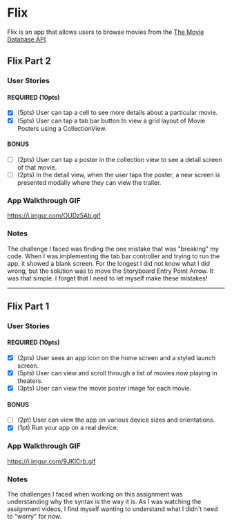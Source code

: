 # Flix

Flix is an app that allows users to browse movies from the [The Movie Database API](http://docs.themoviedb.apiary.io/#).

## Flix Part 2
### User Stories
#### REQUIRED (10pts)
- [X] (5pts) User can tap a cell to see more details about a particular movie.
- [X] (5pts) User can tap a tab bar button to view a grid layout of Movie Posters using a CollectionView.

#### BONUS
- [ ] (2pts) User can tap a poster in the collection view to see a detail screen of that movie.
- [ ] (2pts) In the detail view, when the user taps the poster, a new screen is presented modally where they can view the trailer.

### App Walkthrough GIF

https://i.imgur.com/OUDz5Ab.gif

### Notes

The challenge I faced was finding the one mistake that was "breaking" my code. When I was implementing the tab bar controller and trying to run the app, it showed a blank screen. For the longest I did not know what I did wrong, but the solution was to move the Storyboard Entry Point Arrow. It was that simple. I forget that I need to let myself make these mistakes!

---

## Flix Part 1
### User Stories
#### REQUIRED (10pts)
- [x] (2pts) User sees an app icon on the home screen and a styled launch screen.
- [x] (5pts) User can view and scroll through a list of movies now playing in theaters.
- [x] (3pts) User can view the movie poster image for each movie.

#### BONUS
- [ ] (2pt) User can view the app on various device sizes and orientations.
- [x] (1pt) Run your app on a real device.

### App Walkthrough GIF

https://i.imgur.com/9JKlCrb.gif

### Notes
The challenges I faced when working on this assignment was understanding why the syntax is the way it is. As I was watching the assignment videos, I find myself wanting to understand what I didn't need to "worry" for now. 
